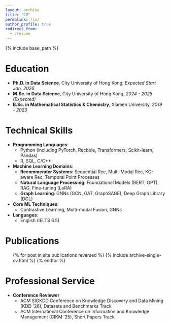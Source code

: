 ```yaml
---
layout: archive
title: "CV"
permalink: /cv/
author_profile: true
redirect_from:
  - /resume
---
```


{% include base_path %}

Education
======
*   **Ph.D. in Data Science**, City University of Hong Kong, *Expected Start Jan. 2026*
*   **M.Sc. in Data Science**, City University of Hong Kong, *2024 - 2025 (Expected)*
*   **B.Sc. in Mathematical Statistics & Chemistry**, Xiamen University, *2019 - 2023*

Technical Skills
======
* **Programming Languages**: 
  * Python (including PyTorch, Recbole, Transformers, Scikit-learn, Pandas)
  * R, SQL, C/C++
* **Machine Learning Domains**:
  * **Recommender Systems**: Sequential Rec, Multi-Modal Rec, KG-aware Rec, Temporal Point Processes
  * **Natural Language Processing**: Foundational Models (BERT, GPT), RAG, Fine-tuning (LoRA)
  * **Graph Learning**: GNNs (GCN, GAT, GraphSAGE), Deep Graph Library (DGL)
* **Core ML Techniques**:
  * Contrastive Learning, Multi-modal Fusion, GNNs
* **Languages**: 
  * English (IELTS 6.5)

Publications
======
  <ul>{% for post in site.publications reversed %}
    {% include archive-single-cv.html %}
  {% endfor %}</ul>
  
<!-- Talks
======
  <ul>{% for post in site.talks reversed %}
    {% include archive-single-talk-cv.html  %}
  {% endfor %}</ul> -->
  
<!-- Teaching
======
  <ul>{% for post in site.teaching reversed %}
    {% include archive-single-cv.html %}
  {% endfor %}</ul> -->
  
Professional Service
======
* **Conference Reviewer**
  * ACM SIGKDD Conference on Knowledge Discovery and Data Mining (KDD '26), Datasets and Benchmarks Track
  * ACM International Conference on Information and Knowledge Management (CIKM '25), Short Papers Track